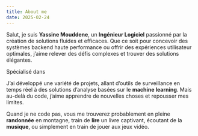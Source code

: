 ```yaml
---
title: About me
date: 2025-02-24
---
```


Salut, je suis **Yassine Mouddene**, un **Ingénieur Logiciel** passionné par la création de solutions fluides et efficaces. Que ce soit pour concevoir des systèmes backend haute performance ou offrir des expériences utilisateur optimales, j’aime relever des défis complexes et trouver des solutions élégantes.

Spécialisé dans <React /> <Angular /> <Typescript /> <Spring /> <Java /> <Django /> <Python />

J’ai développé une variété de projets, allant d’outils de surveillance en temps réel à des solutions d’analyse basées sur le **machine learning**. Mais au-delà du code, j’aime apprendre de nouvelles choses et repousser mes limites.

Quand je ne code pas, vous me trouverez probablement en pleine **randonnée** en montagne, train de **lire** un livre captivant, écoutant de la **musique**, ou simplement en train de jouer aux jeux vidéo.